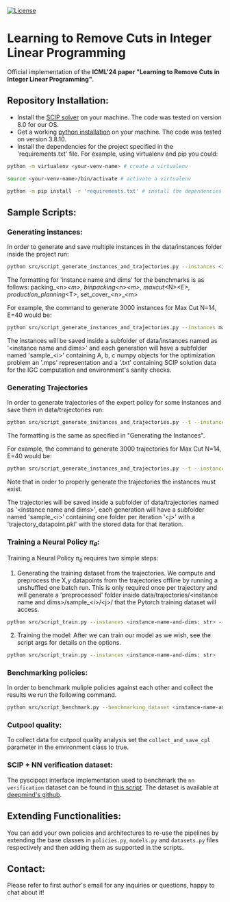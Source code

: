[![License](https://img.shields.io/badge/MIT_License-lightgreen?style=for-the-badge)](./LICENSE)
# Learning to Remove Cuts in Integer Linear Programming
Official implementation of the **ICML'24 paper "Learning to Remove Cuts in Integer Linear Programming"**.

## Repository Installation:
* Install the [SCIP solver](https://www.scipopt.org/index.php#download) on your machine. The code was tested on version 8.0 for our OS.
* Get a working [python installation](https://www.python.org/downloads/) on your machine. The code was tested on version 3.8.10.
* Install the dependencies for the project specified in the 'requirements.txt' file. For example, using virtualenv and pip you could:
```bash
python -m virtualenv <your-venv-name> # create a virtualenv
```
```bash
source <your-venv-name>/bin/activate # activate a virtualenv
```
```bash
python -m pip install -r 'requirements.txt' # install the dependencies
```

## Sample Scripts:
### Generating instances:
In order to generate and save multiple instances in the data/instances folder inside the project run:  
```bash
python src/script_generate_instances_and_trajectories.py --instances <instance-name-and dims: str> --n_samples  <number-of-instances: int>
```

The formatting for 'instance name and dims' for the benchmarks is as follows:
packing_&lt;n&gt;_&lt;m&gt;, binpacking_&lt;n&gt;_&lt;m&gt;, maxcut_&lt;N&gt;_&lt;E&gt;, production_planning_&lt;T&gt;, set_cover_&lt;n&gt;_&lt;m&gt;

For example, the command to generate 3000 instances for Max Cut N=14, E=40 would be:  
```bash
python src/script_generate_instances_and_trajectories.py --instances maxcut_14_40 --n_samples  3000
```

The instances will be saved inside a subfolder of data/instances named as '&lt;instance name and dims&gt;' and each generation will have a subfolder named 'sample_&lt;i&gt;' containing A, b, c numpy objects for the optimization problem an '.mps' representation and a '.txt' containing SCIP solution data for the IGC computation and environment's sanity checks.

### Generating Trajectories
In order to generate trajectories of the expert policy for some instances and save them in data/trajectories run:
```bash
python src/script_generate_instances_and_trajectories.py --t --instances <instance-name-and dims: str> --n_samples  <number-of-instances: int>
```

The formatting is the same as specified in "Generating the Instances".

For example, the command to generate 3000 trajectories for Max Cut N=14, E=40 would be:  
```bash
python src/script_generate_instances_and_trajectories.py --t --instances maxcut_14_40 --n_samples  10
```

Note that in order to properly generate the trajectories the instances must exist.

The trajectories will be saved inside a subfolder of data/trajectories named as '&lt;instance name and dims&gt;', each generation will have a subfolder named 'sample_&lt;i&gt;' containing one folder per iteration '&lt;j&gt;' with a 'trajectory_datapoint.pkl' with the stored data for that iteration.

### Training a Neural Policy $\pi_\theta$:
Training a Neural Policy $\pi_\theta$ requires two simple steps:
1. Generating the training dataset from the trajectories. We compute and preprocess the X,y datapoints from the trajectories offline by running a unshuffled one batch run. This is only required once per trajectory and will generate a 'preprocessed' folder inside data/trajectories/&lt;instance name and dims&gt;/sample_&lt;i&gt;/&lt;j&gt;/ that the Pytorch training dataset will access.
```bash
python src/script_train.py --instances <instance-name-and-dims: str> --epochs 1 --shuffle 0 --batch_size 1
```
2. Training the model: After we can train our model as we wish, see the script args for details on the options.
```bash
python src/script_train.py --instances <instance-name-and-dims: str>
```
### Benchmarking policies:
In order to benchmark muliple policies against each other and collect the results we run the following command.
```bash
python src/script_benchmark.py --benchmarking_dataset <instance-name-and-dims: str> --benchmarking_samples <n> --neural_checkpoints_path_list './data/experiment_results/checkpoints/<run_id>/model_<i>_weights.pth'
```

### Cutpool quality:
To collect data for cutpool quality analysis set the `collect_and_save_cpl` parameter in the environment class to true.

### SCIP + NN verification dataset:
The pyscipopt interface implementation used to benchmark the `nn verification` dataset can be found in [this script](src/script_scip_nn_verification.py). The dataset is available at [deepmind's github](https://github.com/google-deepmind/deepmind-research/tree/master/neural_mip_solving).

## Extending Functionalities:
You can add your own policies and architectures to re-use the pipelines by extending the base classes in `policies.py`, `models.py` and `datasets.py` files respectively and then adding them as supported in the scripts.

## Contact:
Please refer to first author's email for any inquiries or questions, happy to chat about it!